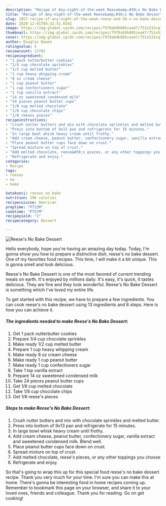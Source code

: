 ```yaml
---
description: "Recipe of Any-night-of-the-week Reese&amp;#39;s No Bake Dessert"
title: "Recipe of Any-night-of-the-week Reese&amp;#39;s No Bake Dessert"
slug: 1057-recipe-of-any-night-of-the-week-reese-and-39-s-no-bake-dessert
date: 2020-12-01T04:32:51.654Z
image: https://img-global.cpcdn.com/recipes/f978ab9b885cea47/751x532cq70/reeses-no-bake-dessert-recipe-main-photo.jpg
thumbnail: https://img-global.cpcdn.com/recipes/f978ab9b885cea47/751x532cq70/reeses-no-bake-dessert-recipe-main-photo.jpg
cover: https://img-global.cpcdn.com/recipes/f978ab9b885cea47/751x532cq70/reeses-no-bake-dessert-recipe-main-photo.jpg
author: Douglas Bowen
ratingvalue: 5
reviewcount: 13782
recipeingredient:
- "1 pack nutterbutter cookies"
- "1/4 cup chocolate sprinkles"
- "1/2 cup melted butter"
- "1 cup heavy whipping cream"
- "8 oz cream cheese"
- "1 cup peanut butter"
- "1 cup confectioners sugar"
- "1 tsp vanilla extract"
- "14 oz sweetened condensed milk"
- "24 pieces peanut butter cups"
- "1/8 cup melted chocolate"
- "1/8 cup chocolate chips"
- "1/8 reeses pieces"
recipeinstructions:
- "Crush nutter butters and mix with chocolate sprinkles and melted butter."
- "Press into bottom of 9x13 pan and refrigerate for 15 minutes."
- "In large bowl whisk heavy cream until frothy."
- "Add cream cheese, peanut butter, confectionery sugar, vanilla extract and sweetened condensed milk. Blend well."
- "Place peanut butter cups face down on crust."
- "Spread mixture on top of crust."
- "Add melted chocolate, reese&#39;s pieces, or any other toppings you choose"
- "Refrigerate and enjoy."
categories:
- Recipe
tags:
- reeses
- no
- bake

katakunci: reeses no bake 
nutrition: 296 calories
recipecuisine: American
preptime: "PT13M"
cooktime: "PT57M"
recipeyield: "2"
recipecategory: Dessert

---
```



![Reese&#39;s No Bake Dessert](https://img-global.cpcdn.com/recipes/f978ab9b885cea47/751x532cq70/reeses-no-bake-dessert-recipe-main-photo.jpg)

Hello everybody, hope you're having an amazing day today. Today, I'm gonna show you how to prepare a distinctive dish, reese&#39;s no bake dessert. One of my favorites food recipes. This time, I will make it a bit unique. This is gonna smell and look delicious.

Reese&#39;s No Bake Dessert is one of the most favored of current trending meals on earth. It's enjoyed by millions daily. It's easy, it's quick, it tastes delicious. They are fine and they look wonderful. Reese&#39;s No Bake Dessert is something which I've loved my entire life.




To get started with this recipe, we have to prepare a few ingredients. You can cook reese&#39;s no bake dessert using 13 ingredients and 8 steps. Here is how you can achieve it.

<!--inarticleads1-->

##### The ingredients needed to make Reese&#39;s No Bake Dessert:

1. Get 1 pack nutterbutter cookies
1. Prepare 1/4 cup chocolate sprinkles
1. Make ready 1/2 cup melted butter
1. Prepare 1 cup heavy whipping cream
1. Make ready 8 oz cream cheese
1. Make ready 1 cup peanut butter
1. Make ready 1 cup confectioners sugar
1. Take 1 tsp vanilla extract
1. Prepare 14 oz sweetened condensed milk
1. Take 24 pieces peanut butter cups
1. Get 1/8 cup melted chocolate
1. Take 1/8 cup chocolate chips
1. Get 1/8 reese&#39;s pieces




<!--inarticleads2-->

##### Steps to make Reese&#39;s No Bake Dessert:

1. Crush nutter butters and mix with chocolate sprinkles and melted butter.
1. Press into bottom of 9x13 pan and refrigerate for 15 minutes.
1. In large bowl whisk heavy cream until frothy.
1. Add cream cheese, peanut butter, confectionery sugar, vanilla extract and sweetened condensed milk. Blend well.
1. Place peanut butter cups face down on crust.
1. Spread mixture on top of crust.
1. Add melted chocolate, reese&#39;s pieces, or any other toppings you choose
1. Refrigerate and enjoy.




So that's going to wrap this up for this special food reese&#39;s no bake dessert recipe. Thank you very much for your time. I'm sure you can make this at home. There's gonna be interesting food in home recipes coming up. Remember to bookmark this page on your browser, and share it to your loved ones, friends and colleague. Thank you for reading. Go on get cooking!
